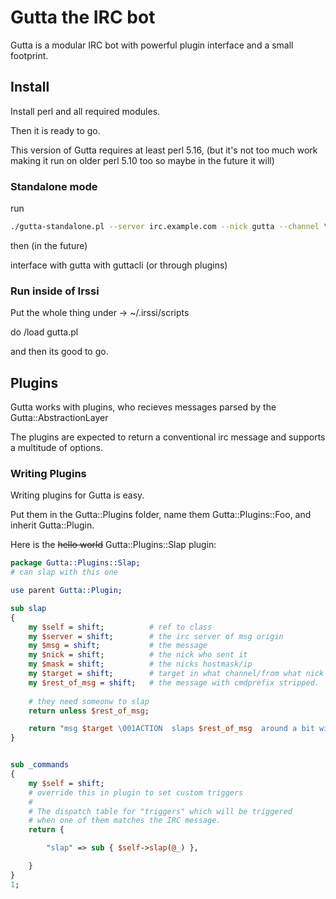 # Gutta the IRC bot

Gutta is a modular IRC bot with powerful plugin interface and a small footprint.

## Install

Install perl and all required modules.

Then it is ready to go.

This version of Gutta requires at least perl 5.16, (but it's not too much work making it run on older perl 5.10 too so maybe in the future it will)


### Standalone mode

run

```bash
./gutta-standalone.pl --server irc.example.com --nick gutta --channel \#farmen --channel \#channel2
```

then (in the future)

interface with gutta with guttacli (or through plugins)

### Run inside of Irssi

Put the whole thing under -> ~/.irssi/scripts

do /load gutta.pl

and then its good to go.


## Plugins

Gutta works with plugins, who recieves messages parsed by the Gutta::AbstractionLayer

The plugins are expected to return a conventional irc message and supports a multitude of options.



### Writing Plugins

Writing plugins for Gutta is easy.

Put them in the Gutta::Plugins folder, name them
Gutta::Plugins::Foo, and inherit Gutta::Plugin.


Here is the ~~hello world~~ Gutta::Plugins::Slap plugin:

```perl
package Gutta::Plugins::Slap;
# can slap with this one

use parent Gutta::Plugin;

sub slap
{
    my $self = shift;          # ref to class
    my $server = shift;        # the irc server of msg origin
    my $msg = shift;           # the message
    my $nick = shift;          # the nick who sent it
    my $mask = shift;          # the nicks hostmask/ip
    my $target = shift;        # target in what channel/from what nick did the msg originate
    my $rest_of_msg = shift;   # the message with cmdprefix stripped.
    
    # they need someonw to slap
    return unless $rest_of_msg;

    return "msg $target \001ACTION  slaps $rest_of_msg  around a bit with a large trout.";
}


sub _commands
{
    my $self = shift;
    # override this in plugin to set custom triggers
    #
    # The dispatch table for "triggers" which will be triggered
    # when one of them matches the IRC message.
    return {

        "slap" => sub { $self->slap(@_) },

    }
}
1;


```
